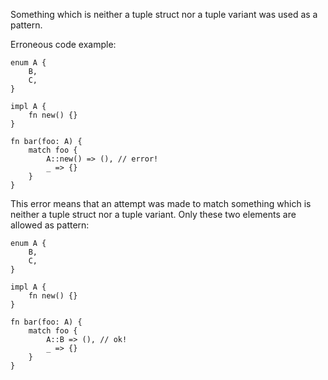 Something which is neither a tuple struct nor a tuple variant was used as a
pattern.

Erroneous code example:

```compile_fail,E0164
enum A {
    B,
    C,
}

impl A {
    fn new() {}
}

fn bar(foo: A) {
    match foo {
        A::new() => (), // error!
        _ => {}
    }
}
```

This error means that an attempt was made to match something which is neither a
tuple struct nor a tuple variant. Only these two elements are allowed as
pattern:

```
enum A {
    B,
    C,
}

impl A {
    fn new() {}
}

fn bar(foo: A) {
    match foo {
        A::B => (), // ok!
        _ => {}
    }
}
```
